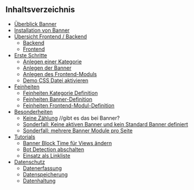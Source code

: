 ## Inhaltsverzeichnis

* [Überblick Banner](01-ueberblick/README.md)
* [Installation von Banner](02-installation/README.md)
* [Übersicht Frontend / Backend](03-uebersicht-fe-be/README.md)
    * [Backend](03-uebersicht-fe-be/01-uebersicht-backend.md)
    * [Frontend](03-uebersicht-fe-be/02-uebersicht-frontend.md)
* [Erste Schritte](04-erste-schritte/README.md)
    * [Anlegen einer Kategorie](04-erste-schritte/01-anlegen-kategorie.md)
    * [Anlegen der Banner](04-erste-schritte/02-anlegen-banner.md)
    * [Anlegen des Frontend-Moduls](04-erste-schritte/03-anlegen-frontend-modul.md)
    * [Demo CSS Datei aktivieren](04-erste-schritte/04-demo-css-datei.md)  
* [Feinheiten](05-feinheiten/README.md)
    * [Feinheiten Kategorie Definition](05-feinheiten/01-feinheiten-kategorie-definition.md)
    * [Feinheiten Banner-Definition](05-feinheiten/02-feinheiten-banner-definition.md)
    * [Feinheiten Frontend-Modul-Definition](05-feinheiten/03-feinheiten-frontend-modul-definition.md)
* [Besonderheiten](6-besonderheiten/README.md)
    * [Keine Zählung](06-besonderheiten/01-keine-zaehlung.md) //gibt es das bei Banner?
    * [Sonderfall: Keine aktiven Banner und kein Standard Banner definiert]()
    * [Sonderfall: mehrere Banner Module pro Seite]()
* [Tutorials](07-tutorials/README.md)
    * [Banner Block Time für Views ändern]()
    * [Bot Detection abschalten](07-besonderheiten/03-bot-detection-abschalten.md)
    * [Einsatz als Linkliste]()
* [Datenschutz](10-datenschutz/README.md)
    * [Datenerfassung](10-datenschutz/01-datenerfassung.md)
    * [Datenspeicherung](10-datenschutz/02-datenspeicherung.md)
    * [Datenhaltung](10-datenschutz/03-datenhaltung.md)
